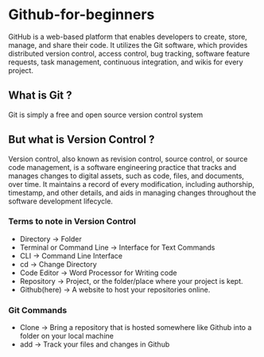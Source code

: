 # Github-for-beginners

GitHub is a web-based platform that enables developers to create, store, manage, and share their code. It utilizes the Git software, which provides distributed version control, access control, bug tracking, software feature requests, task management, continuous integration, and wikis for every project.

## What is Git ?
Git is simply a free and open source version control system

## But what is Version Control ? 
Version control, also known as revision control, source control, or source code management, is a software engineering practice that tracks and manages changes to digital assets, such as code, files, and documents, over time. It maintains a record of every modification, including authorship, timestamp, and other details, and aids in managing changes throughout the software development lifecycle.

### Terms to note in Version Control 
- Directory -> Folder
- Terminal or Command Line -> Interface for Text Commands
- CLI -> Command Line Interface
- cd -> Change Directory
- Code Editor -> Word Processor for Writing code
- Repository -> Project, or the folder/place where your project is kept.
- Github(here) -> A website to host your repositories online.

### Git Commands 
- Clone -> Bring a repository that is hosted somewhere like Github into a folder on your local machine
- add -> Track your files and changes in Github
